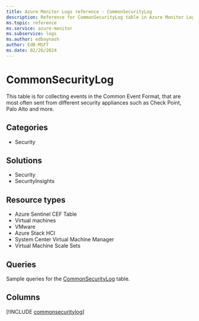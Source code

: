 ```yaml
---
title: Azure Monitor Logs reference - CommonSecurityLog
description: Reference for CommonSecurityLog table in Azure Monitor Logs.
ms.topic: reference
ms.service: azure-monitor
ms.subservice: logs
ms.author: edbaynash
author: EdB-MSFT
ms.date: 02/26/2024
---
```


# CommonSecurityLog

This table is for collecting events in the Common Event Format, that are most often sent from different security appliances such as Check Point, Palo Alto and more.


## Categories

- Security

## Solutions

- Security
- SecurityInsights

## Resource types

- Azure Sentinel CEF Table
- Virtual machines
- VMware
- Azure Stack HCI
- System Center Virtual Machine Manager
- Virtual Machine Scale Sets

## Queries

 Sample queries for the [CommonSecurityLog](../queries/commonsecuritylog.md) table.


## Columns
  
[!INCLUDE [commonsecuritylog](.././tables/includes/commonsecuritylog-include.md)]
